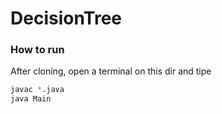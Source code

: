 # DecisionTree

### How to run
After cloning, open a terminal on this dir and tipe
```bash 
javac *.java
java Main
```
